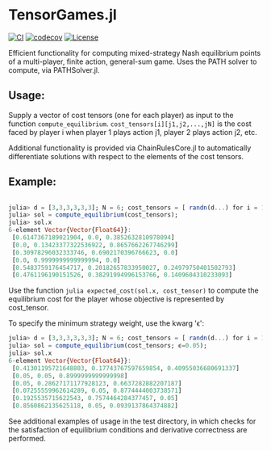 # TensorGames.jl

[![CI](https://github.com/4estlaine/TensorGames.jl/actions/workflows/CI.yml/badge.svg)](https://github.com/4estlaine/TensorGames.jl/actions/workflows/CI.yml)
[![codecov](https://codecov.io/gh/4estlaine/TensorGames.jl/branch/main/graph/badge.svg)](https://codecov.io/gh/4estlaine/TensorGames.jl)
 [![License](https://img.shields.io/badge/license-MIT-blue)](https://opensource.org/licenses/MIT)

Efficient functionality for computing mixed-strategy Nash equilibrium points of a multi-player, finite action, general-sum game. Uses the PATH solver to compute, via PATHSolver.jl.

## Usage:
Supply a vector of cost tensors (one for each player) as input to the function ```compute_equilibrium```. 
```cost_tensors[i][j1,j2,...,jN]``` is the cost faced by player i when player 1 plays action j1, player 2 plays action j2, etc.

Additional functionality is provided via ChainRulesCore.jl to automatically differentiate solutions with respect to the elements of the cost tensors. 

## Example: 
```julia

julia> d = [3,3,3,3,3,3]; N = 6; cost_tensors = [ randn(d...) for i = 1:N];
julia> sol = compute_equilibrium(cost_tensors);
julia> sol.x
6-element Vector{Vector{Float64}}:
 [0.6147367189021904, 0.0, 0.3852632810978094]
 [0.0, 0.13423377322536922, 0.8657662267746299]
 [0.30978296032333746, 0.6902170396766623, 0.0]
 [0.0, 0.9999999999999994, 0.0]
 [0.5483759176454717, 0.20182657833950027, 0.24979750401502793]
 [0.4761196190151526, 0.38291994996153766, 0.1409604310233093]
```

Use the function ```julia expected_cost(sol.x, cost_tensor)``` to compute the equilibrium cost for the player whose objective is represented by cost_tensor.

To specify the minimum strategy weight, use the kwarg 'ϵ':
```julia
julia> d = [3,3,3,3,3,3]; N = 6; cost_tensors = [ randn(d...) for i = 1:N];
julia> sol = compute_equilibrium(cost_tensors; ϵ=0.05);
julia> sol.x
6-element Vector{Vector{Float64}}:
 [0.41301195721648803, 0.17743767597659854, 0.40955036680691337]
 [0.05, 0.05, 0.8999999999999998]
 [0.05, 0.28627171177928123, 0.6637282882207187]
 [0.07255559962614289, 0.05, 0.8774444003738571]
 [0.1925535715622543, 0.7574464284377457, 0.05]
 [0.8560862135625118, 0.05, 0.0939137864374882]
```

See additional examples of usage in the test directory, in which checks for the satisfaction of equilibrium conditions and derivative correctness are performed. 
